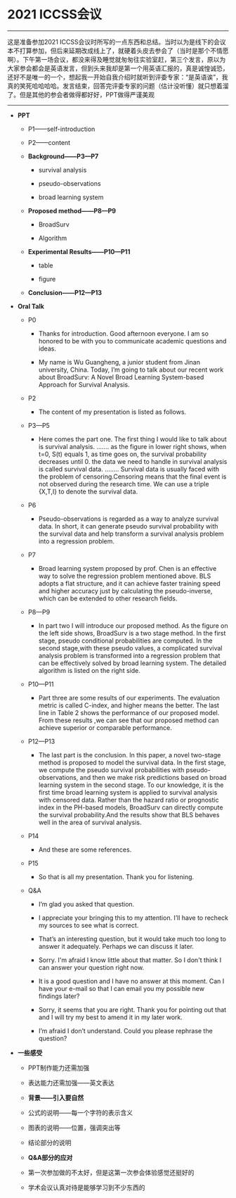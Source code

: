 # 2021 ICCSS会议
***
这是准备参加2021 ICCSS会议时所写的一点东西和总结。当时以为是线下的会议本不打算参加，但后来延期改成线上了，就硬着头皮去参会了（当时是那个不情愿啊）。下午第一场会议，都没来得及睡觉就匆匆往实验室赶，第三个发言，原以为大家参会都会是英语发言，但到头来我却是第一个用英语汇报的，真是诚惶诚恐，还好不是唯一的一个，想起我一开始自我介绍时就听到评委专家：“是英语诶”，我真的笑死哈哈哈哈。发言结束，回答完评委专家的问题（估计没听懂）就只想着溜了。但是其他的参会者做得都好好，PPT做得严谨美观
***
-  **PPT**

    -  P1——self-introduction

    -  P2——content

    -  **Background——P3—P7**

        -  survival analysis

        -  pseudo-observations

        -  broad learning system

    -  **Proposed method——P8—P9**

        -  BroadSurv

        -  Algorithm

    -  **Experimental Results——P10—P11**

        -  table

        -  figure

    -  **Conclusion——P12—P13**

-  **Oral Talk**

    -  P0

        -  Thanks for introduction. Good afternoon everyone. I am so honored to
            be with you to communicate academic questions and ideas.

        -  My name is Wu Guangheng, a junior student from Jinan university,
            China. Today, I’m going to talk about our recent work about
            BroadSurv: A Novel Broad Learning System-based Approach for Survival
            Analysis.

    -  P2

        -  The content of my presentation is listed as follows.

    -  P3—P5

        -  Here comes the part one. The first thing I would like to talk about
            is survival analysis. ....... as the figure in lower right shows,
            when t=0, S(t) equals 1, as time goes on, the survival probability
            decreases until 0. the data we need to handle in survival analysis
            is called survival data. ........ Survival data is usually faced
            with the problem of censoring.Censoring means that the final event
            is not observed during the research time. We can use a triple
            {X,T,I} to denote the survival data.

    -  P6

        -  Pseudo-observations is regarded as a way to analyze survival data.
            In short, it can generate pseudo survival probability with the
            survival data and help transform a survival analysis problem into a
            regression problem.

    -  P7

        -  Broad learning system proposed by prof. Chen is an effective way to
            solve the regression problem mentioned above. BLS adopts a flat
            structure, and it can achieve faster training speed and higher
            accuracy just by calculating the pseudo-inverse, which can be
            extended to other research fields.

    -  P8—P9

        -  In part two I will introduce our proposed method. As the figure on
            the left side shows, BroadSurv is a two stage method. In the first
            stage, pseudo conditional probabilities are computed. In the second
            stage,with these pseudo values, a complicated survival analysis
            problem is transformed into a regression problem that can be
            effectively solved by broad learning system. The detailed algorithm
            is listed on the right side.

    -  P10—P11

        -  Part three are some results of our experiments. The evaluation
            metric is called C-index, and higher means the better. The last line
            in Table 2 shows the performance of our proposed model. From these
            results ,we can see that our proposed method can achieve superior or
            comparable performance.

    -  P12—P13

        -  The last part is the conclusion. In this paper, a novel two-stage
            method is proposed to model the survival data. In the first stage,
            we compute the pseudo survival probabilities with
            pseudo-observations, and then we make risk predictions based on
            broad learning system in the second stage. To our knowledge, it is
            the first time broad learning system is applied to survival analysis
            with censored data. Rather than the hazard ratio or prognostic index
            in the PH-based models, BroadSurv can directly compute the survival
            probability.And the results show that BLS behaves well in the area
            of survival analysis.

    -  P14

        -  And these are some references.

    - P15

        -  So that is all my presentation. Thank you for listening.

    - Q&A

        -  I’m glad you asked that question.

        -  I appreciate your bringing this to my attention. I’ll have to
            recheck my sources to see what is correct.

        -  That’s an interesting question, but it would take much too long to
            answer it adequately. Perhaps we can discuss it later.

        -  Sorry. I'm afraid I know little about that matter. So I don't think
            I can answer your question right now.

        -  It is a good question and I have no answer at this moment. Can I
            have your e-mail so that I can email you my possible new findings
            later?

        -  Sorry, it seems that you are right. Thank you for pointing out that
            and I will try my best to amend it in my later work.

        -  I’m afraid I don’t understand. Could you please rephrase the
            question?

-  **一些感受**

    -  PPT制作能力还需加强

    -  表达能力还需加强——英文表达

    -  **背景——引入要自然**

    -  公式的说明——每一个字符的表示含义

    -  图表的说明——位置，强调突出等

    -  结论部分的说明

    -  **Q&A部分的应对**

    -  第一次参加做的不太好，但是这第一次参会体验感觉还挺好的

    -  学术会议认真对待是能够学习到不少东西的
